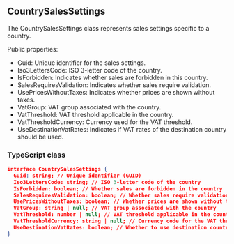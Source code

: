 ## CountrySalesSettings

The CountrySalesSettings class represents sales settings specific to a country.

Public properties:
- Guid: Unique identifier for the sales settings.
- Iso3LettersCode: ISO 3-letter code of the country.
- IsForbidden: Indicates whether sales are forbidden in this country.
- SalesRequiresValidation: Indicates whether sales require validation.
- UsePricesWithoutTaxes: Indicates whether prices are shown without taxes.
- VatGroup: VAT group associated with the country.
- VatThreshold: VAT threshold applicable in the country.
- VatThresholdCurrency: Currency used for the VAT threshold.
- UseDestinationVatRates: Indicates if VAT rates of the destination country should be used.

### TypeScript class
```json
interface CountrySalesSettings {
  Guid: string; // Unique identifier (GUID)
  Iso3LettersCode: string; // ISO 3-letter code of the country
  IsForbidden: boolean; // Whether sales are forbidden in the country
  SalesRequiresValidation: boolean; // Whether sales require validation
  UsePricesWithoutTaxes: boolean; // Whether prices are shown without taxes
  VatGroup: string | null; // VAT group associated with the country
  VatThreshold: number | null; // VAT threshold applicable in the country
  VatThresholdCurrency: string | null; // Currency code for the VAT threshold
  UseDestinationVatRates: boolean; // Whether to use destination country's VAT rates
}
```